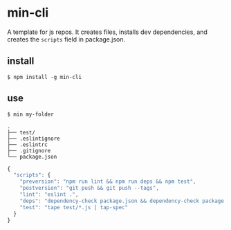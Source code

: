 # min-cli

A template for js repos. It creates files, installs dev dependencies, and creates the `scripts` field in package.json.


## install 

    $ npm install -g min-cli


## use

    $ min my-folder


```
.
├── test/
├── .eslintignore
├── .eslintrc
├── .gitignore
└── package.json
```

```js
{
  "scripts": {
    "preversion": "npm run lint && npm run deps && npm test",
    "postversion": "git push && git push --tags",
    "lint": "eslint .",
    "deps": "dependency-check package.json && dependency-check package.json --unused --entry test/*.js -i dependency-check -i eslint -i eslint-config-minlint -i tap-spec",
    "test": "tape test/*.js | tap-spec"
  }
}
```
